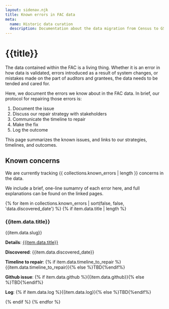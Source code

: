 ```yaml
---
layout: sidenav.njk
title: Known errors in FAC data
meta:
  name: Historic data curation
  description: Documentation about the data migration from Census to GSA.
---
```


# {{title}}

The data contained within the FAC is a living thing. Whether it is an error in how data is validated, errors introduced as a result of system changes, or mistakes made on the part of auditors and grantees, the data needs to be tended and cared for. 

Here, we document the errors we know about in the FAC data. In brief, our protocol for repairing those errors is:

1. Document the issue
2. Discuss our repair strategy with stakeholders
3. Communicate the timeline to repair
4. Make the fix
5. Log the outcome

This page summarizes the known issues, and links to our strategies, timelines, and outcomes.

## Known concerns

We are currently tracking {{ collections.known_errors | length }} concerns in the data.

We include a brief, one-line sumamry of each error here, and full explanations can be found on the linked pages.

{% for item in collections.known_errors | sort(false, false, 'data.discovered_date') %}
    {% if item.data.title | length %}
                <h3 href="{{ item.data.title | slugify }}">{{item.data.title}}</h3>
                <p>{{item.data.slug}}</p>
                <p><b>Details</b>: <a href="{{ item.url | absoluteUrl }}">{{item.data.title}}</a></p>
                <p><b>Discovered</b>: {{item.data.discovered_date}}</p>
                <p><b>Timeline to repair</b>: {% if item.data.timeline_to_repair %}{{item.data.timeline_to_repair}}{% else %}TBD{%endif%}</p>
                <p><b>Github issue</b>: {% if item.data.github %}{{item.data.github}}{% else %}TBD{%endif%}</p>
                <p><b>Log</b>: {% if item.data.log %}{{item.data.log}}{% else %}TBD{%endif%}</p>
    {% endif %}
{% endfor %}

